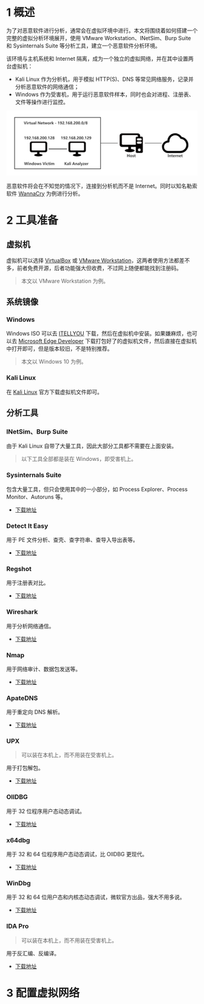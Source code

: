 # 1 概述

为了对恶意软件进行分析，通常会在虚拟环境中进行。本文将围绕着如何搭建一个完整的虚拟分析环境展开，使用 VMware Workstation、INetSim、Burp Suite 和 Sysinternals Suite 等分析工具，建立一个恶意软件分析环境。

该环境与主机系统和 Internet 隔离，成为一个独立的虚拟网络，并在其中设置两台虚拟机：

-   Kali Linux 作为分析机，用于模拟 HTTP(S)、DNS 等常见网络服务，记录并分析恶意软件的网络通信；
-   Windows 作为受害机，用于运行恶意软件样本，同时也会对进程、注册表、文件等操作进行监控。

![网络拓扑](https://raw.githubusercontent.com/genskyff/image-hosting/main/images/202205150129644.png)

恶意软件将会在不知觉的情况下，连接到分析机而不是 Internet。同时以知名勒索软件 [WannaCry](https://zh.m.wikipedia.org/zh-hans/WannaCry) 为例进行分析。

# 2 工具准备

## 虚拟机

虚拟机可以选择 [VirtualBox](https://www.virtualbox.org/wiki/Downloads) 或 [VMware Workstation](https://www.vmware.com/products/workstation-pro/workstation-pro-evaluation.html)，这两者使用方法都差不多，前者免费开源，后者功能强大但收费，不过网上随便都能找到注册码。

>   本文以 VMware Workstation 为例。

## 系统镜像

### Windows

Windows ISO 可以去 [ITELLYOU](https://next.itellyou.cn/) 下载，然后在虚拟机中安装。如果嫌麻烦，也可以去 [Microsoft Edge Developer](https://developer.microsoft.com/en-us/microsoft-edge/tools/vms/) 下载打包好了的虚拟机文件，然后直接在虚拟机中打开即可，但是版本较旧，不是特别推荐。

>   本文以 Windows 10 为例。

### Kali Linux

在 [Kali Linux](https://www.kali.org/get-kali/#kali-virtual-machines) 官方下载虚拟机文件即可。

## 分析工具

### INetSim、Burp Suite

由于 Kali Linux 自带了大量工具，因此大部分工具都不需要在上面安装。

>   以下工具全部都是装在 Windows，即受害机上。

### Sysinternals Suite

包含大量工具，但只会使用其中的一小部分，如 Process Explorer、Process Monitor、Autoruns 等。

-   [下载地址](https://docs.microsoft.com/en-us/sysinternals/downloads/sysinternals-suite)

### Detect It Easy

用于 PE 文件分析、查壳、查字符串、查导入导出表等。

-   [下载地址](https://github.com/horsicq/DIE-engine/releases)

### Regshot

用于注册表对比。

-   [下载地址](http://www.lupopensuite.com/db/regshot2.htm)

### Wireshark

用于分析网络通信。

-   [下载地址](https://www.wireshark.org/download.html)

### Nmap

用于网络审计、数据包发送等。

-   [下载地址](https://nmap.org/download)

### ApateDNS

用于重定向 DNS 解析。

-   [下载地址](https://www.softpedia.com/get/Network-Tools/Misc-Networking-Tools/ApateDNS.shtml)

### UPX

>   可以装在本机上，而不用装在受害机上。

用于打包解包。

-   [下载地址](https://github.com/upx/upx/releases/tag/v3.96)

### OllDBG

用于 32 位程序用户态动态调试。

-   [下载地址](https://tool.pediy.com/index-detail-1.htm)

### x64dbg

用于 32 和 64 位程序用户态动态调试，比 OllDBG 更现代。

-   [下载地址](https://github.com/x64dbg/x64dbg/releases)

### WinDbg

用于 32 和 64 位用户态和内核态动态调试，微软官方出品，强大不用多说。

-   [下载地址](https://docs.microsoft.com/en-us/windows-hardware/drivers/debugger/debugger-download-tools)

### IDA Pro

>   可以装在本机上，而不用装在受害机上。

用于反汇编、反编译。

-   [下载地址](https://www.52pojie.cn/thread-1584115-1-1.html)

# 3 配置虚拟网络

